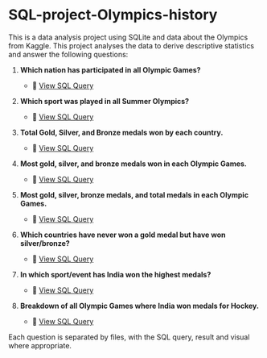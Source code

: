 # SQL-project-Olympics-history
This is a data analysis project using SQLite and data about the Olympics from Kaggle.
This project analyses the data to derive descriptive statistics and answer the following questions:

1. **Which nation has participated in all Olympic Games?**  
   - 🔗 [View SQL Query](queries/nations_all_olympics.sql)

2. **Which sport was played in all Summer Olympics?**  
   - 🔗 [View SQL Query](queries/sport_all_summer_olympics.sql)

3. **Total Gold, Silver, and Bronze medals won by each country.**  
   - 🔗 [View SQL Query](queries/medals_by_country.sql)

4. **Most gold, silver, and bronze medals won in each Olympic Games.**  
   - 🔗 [View SQL Query](queries/most_medals_each_olympics.sql)

5. **Most gold, silver, bronze medals, and total medals in each Olympic Games.**  
   - 🔗 [View SQL Query](queries/most_medals_total_each_olympics.sql)

6. **Which countries have never won a gold medal but have won silver/bronze?**  
   - 🔗 [View SQL Query](queries/countries_without_gold.sql)

7. **In which sport/event has India won the highest medals?**  
   - 🔗 [View SQL Query](queries/india_highest_medals_sport.sql)

8. **Breakdown of all Olympic Games where India won medals for Hockey.**  
   - 🔗 [View SQL Query](queries/india_hockey_medals_breakdown.sql)

   
Each question is separated by files, with the SQL query, result and visual where appropriate.
